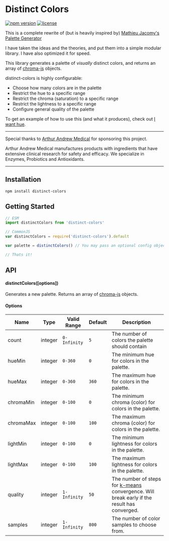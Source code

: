 # Distinct Colors

[![npm version](https://img.shields.io/npm/v/distinct-colors.svg)](https://www.npmjs.com/package/distinct-colors)
[![license](https://img.shields.io/npm/l/distinct-colors.svg)](https://github.com/internalfx/distinct-colors/blob/master/LICENSE)

This is a complete rewrite of (but is heavily inspired by) [Mathieu Jacomy's](https://github.com/jacomyma) [Palette Generator](https://github.com/medialab/iwanthue/blob/master/js/libs/chroma.palette-gen.js)

I have taken the ideas and the theories, and put them into a simple modular library. I have also optimized it for speed.

This library generates a palette of *visually* distinct colors, and returns an array of [chroma-js](https://github.com/gka/chroma.js) objects.

distinct-colors is highly configurable:

- Choose how many colors are in the palette
- Restrict the hue to a specific range
- Restrict the chroma (saturation) to a specific range
- Restrict the lightness to a specific range
- Configure general quality of the palette

To get an example of how to use this (and what it produces), check out [I want hue](http://tools.medialab.sciences-po.fr/iwanthue/).

---

Special thanks to [Arthur Andrew Medical](http://www.arthurandrew.com/) for sponsoring this project.

Arthur Andrew Medical manufactures products with ingredients that have extensive clinical research for safety and efficacy. We specialize in Enzymes, Probiotics and Antioxidants.

---

## Installation

```
npm install distinct-colors
```

## Getting Started

```javascript
// ESM
import distinctColors from 'distinct-colors'

// CommonJS
var distinctColors = require('distinct-colors').default

var palette = distinctColors() // You may pass an optional config object

// Thats it!
```

## API

#### distinctColors([options])

Generates a new palette. Returns an array of [chroma-js](https://github.com/gka/chroma.js) objects.

#### Options

| Name | Type | Valid Range | Default | Description |
| --- | --- | --- | --- | --- |
| count | integer | `0-Infinity` | `5` | The number of colors the palette should contain |
| hueMin | integer | `0-360` | `0` | The minimum hue for colors in the palette. |
| hueMax | integer | `0-360` | `360` | The maximum hue for colors in the palette. |
| chromaMin | integer | `0-100` | `0` | The minimum chroma (color) for colors in the palette. |
| chromaMax | integer | `0-100` | `100` | The maximum chroma (color) for colors in the palette. |
| lightMin | integer | `0-100` | `0` | The minimum lightness for colors in the palette. |
| lightMax | integer | `0-100` | `100` | The maximum lightness for colors in the palette. |
| quality | integer | `1-Infinity` | `50` | The number of steps for [k-means](https://en.wikipedia.org/wiki/K-means_clustering) convergence. Will break early if the result has converged. |
| samples | integer | `1-Infinity` | `800` | The number of color samples to choose from. |


